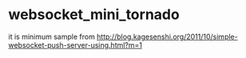 websocket_mini_tornado
======================

it is minimum sample from http://blog.kagesenshi.org/2011/10/simple-websocket-push-server-using.html?m=1